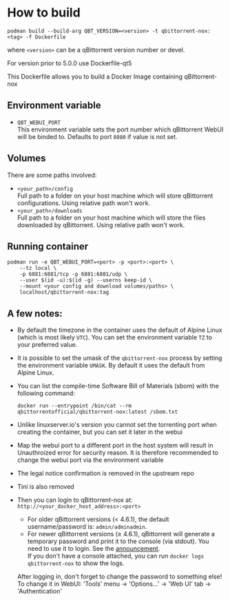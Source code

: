 # How to build
```shell
podman build --build-arg QBT_VERSION=<version> -t qbittorrent-nox:<tag> -f Dockerfile
```
where `<version>` can be a qBittorrent version number or devel.

For version prior to 5.0.0 use Dockerfile-qt5

This Dockerfile allows you to build a Docker Image containing qBittorrent-nox

## Environment variable
* `QBT_WEBUI_PORT` \
  This environment variable sets the port number which qBittorrent WebUI will be binded to.
  Defaults to port `8080` if value is not set.

## Volumes

There are some paths involved:
* `<your_path>/config` \
  Full path to a folder on your host machine which will store qBittorrent configurations.
  Using relative path won't work.
* `<your_path>/downloads` \
  Full path to a folder on your host machine which will store the files downloaded by qBittorrent.
  Using relative path won't work.

## Running container
```shell
podman run -e QBT_WEBUI_PORT=<port> -p <port>:<port> \
    --tz local \
    -p 6881:6881/tcp -p 6881:6881/udp \
    --user $(id -u):$(id -g) --userns keep-id \
    --mount <your config and download volumes/paths> \
    localhost/qbittorrent-nox:tag
```


## A few notes:
  * By default the timezone in the container uses the default of Alpine Linux (which is most likely `UTC`).
    You can set the environment variable `TZ` to your preferred value.
  * It is possible to set the umask of the `qbittorrent-nox` process by setting the
    environment variable `UMASK`. By default it uses the default from Alpine Linux.
  * You can list the compile-time Software Bill of Materials (sbom) with the following command:
    ```shell
    docker run --entrypoint /bin/cat --rm qbittorrentofficial/qbittorrent-nox:latest /sbom.txt
    ```
  * Unlike linuxserver.io's version you cannot set the torrenting port when creating the container, but you can set
    it later in the webui
  * Map the webui port to a different port in the host system will result in Unauthroized error for security reason.
    It is therefore recommended to change the webui port via the environment variable
  * The legal notice confirmation is removed in the upstream repo
  * Tini is also removed

* Then you can login to qBittorrent-nox at: `http://<your_docker_host_address>:<port>`
  * For older qBittorrent versions (< 4.6.1), the default username/password is: `admin/adminadmin`.
  * For newer qBittorrent versions (≥ 4.6.1), qBittorrent will generate a temporary password and print it to the console (via stdout).
    You need to use it to login. See the [announcement](https://www.qbittorrent.org/news#mon-nov-20th-2023---qbittorrent-v4.6.1-release). \
    If you don't have a console attached, you can run `docker logs qbittorrent-nox` to show the logs.

  After logging in, don't forget to change the password to something else! \
  To change it in WebUI: 'Tools' menu -> 'Options...' -> 'Web UI' tab -> 'Authentication'
